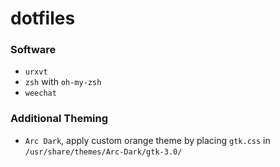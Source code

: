 # dotfiles

### Software
* `urxvt`
* `zsh` with `oh-my-zsh`
* `weechat`

### Additional Theming
* `Arc Dark`, apply custom orange theme by placing `gtk.css` in `/usr/share/themes/Arc-Dark/gtk-3.0/`

